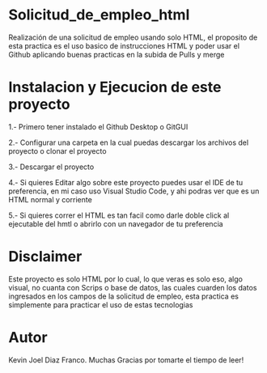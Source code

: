 # Solicitud_de_empleo_html
Realización de una solicitud de empleo usando solo HTML, el proposito de esta practica es el uso basico de instrucciones HTML y poder usar el Github aplicando buenas practicas en la subida de Pulls y merge
# Instalacion y Ejecucion de este proyecto
1.- Primero tener instalado el Github Desktop o GitGUI

2.- Configurar una carpeta en la cual puedas descargar los archivos del proyecto o clonar el proyecto

3.- Descargar el proyecto

4.- Si quieres Editar algo sobre este proyecto puedes usar el IDE de tu preferencia, en mi caso uso Visual Studio Code, y ahi podras ver que es un HTML normal y corriente

5.- Si quieres correr el HTML es tan facil como darle doble click al ejecutable del hmtl o abrirlo con un navegador de tu preferencia

# Disclaimer
Este proyecto es solo HTML por lo cual, lo que veras es solo eso, algo visual, no cuanta con Scrips o base de datos, las cuales cuarden los datos ingresados en los campos de la solicitud de empleo, esta practica es simplemente para practicar el uso de estas tecnologias

# Autor
Kevin Joel Diaz Franco. Muchas Gracias por tomarte el tiempo de leer! 
